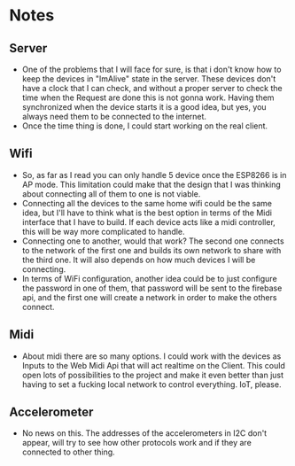 # Notes

## Server
- One of the problems that I will face for sure, is that i don't know how to keep the devices in "ImAlive" state in the server. These devices don't have a clock that I can check, and without a proper server to check the time when the Request are done this is not gonna work. Having them synchronized when the device starts it is a good idea, but yes, you always need them to be connected to the internet.
- Once the time thing is done, I could start working on the real client.

## Wifi
- So, as far as I read you can only handle 5 device once the ESP8266 is in AP mode. This limitation could make that the design that I was thinking about connecting all of them to one is not viable.
- Connecting all the devices to the same home wifi could be the same idea, but I'll have to think what is the best option in terms of the Midi interface that I have to build. If each device acts like a midi controller, this will be way more complicated to handle.
- Connecting one to another, would that work? The second one connects to the network of the first one and builds its own network to share with the third one. It will also depends on how much devices I will be connecting.
- In terms of WiFi configuration, another idea could be to just configure the password in one of them, that password will be sent to the firebase api, and the first one will create a network in order to make the others connect.

## Midi
- About midi there are so many options. I could work with the devices as Inputs to the Web Midi Api that will act realtime on the Client. This could open lots of possibilities to the project and make it even better than just having to set a fucking local network to control everything. IoT, please.

## Accelerometer
- No news on this. The addresses of the accelerometers in I2C don't appear, will try to see how other protocols work and if they are connected to other thing.
